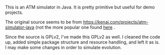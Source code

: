 This is an ATM simulator in Java. It is pretty primitive but useful for demo projects.

The original source seems to be from https://kenai.com/projects/atm-simulator-java (not the more popular one found [here](http://www.math-cs.gordon.edu/courses/cs320/ATM_Example/Code.html)
. 

Since the source is GPLv2, I've made this GPLv2 as well. I cleaned the code up, added simple package structure and resource handling, and left it as is. I may make some changes in order to simulate evolution. 



